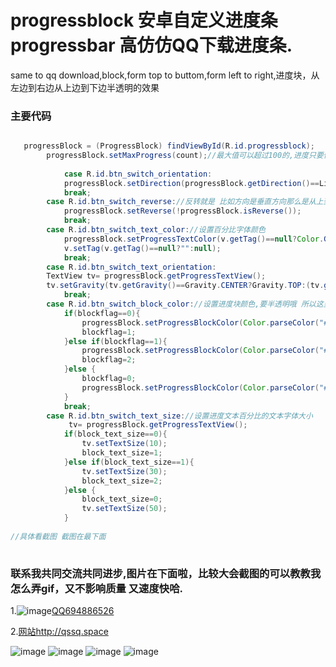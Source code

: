 # progressblock 安卓自定义进度条 progressbar 高仿仿QQ下载进度条.
same to qq download,block,form top to buttom,form left to right,进度块，从左边到右边从上边到下边半透明的效果


### 主要代码
```java  

   progressBlock = (ProgressBlock) findViewById(R.id.progressblock);
		progressBlock.setMaxProgress(count);//最大值可以超过100的,进度只要传递对了进行,会进行换算的
	
			case R.id.btn_switch_orientation:
			progressBlock.setDirection(progressBlock.getDirection()==LinearLayout.HORIZONTAL?LinearLayout.VERTICAL:LinearLayout.HORIZONTAL);
			break;
		case R.id.btn_switch_reverse://反转就是 比如方向是垂直方向那么是从上到下，反正开启则是从下到上,而是水平方向反转为真则是从右到左
			progressBlock.setReverse(!progressBlock.isReverse());
			break;
		case R.id.btn_switch_text_color://设置百分比字体颜色
			progressBlock.setProgressTextColor(v.getTag()==null?Color.GREEN:Color.RED);
			v.setTag(v.getTag()==null?"":null);
			break;
		case R.id.btn_switch_text_orientation:
		TextView tv= progressBlock.getProgressTextView();
		tv.setGravity(tv.getGravity()==Gravity.CENTER?Gravity.TOP:(tv.getGravity()==Gravity.TOP?Gravity.BOTTOM:Gravity.CENTER));
			break;
		case R.id.btn_switch_block_color://设置进度块颜色,要半透明哦 所以这里是rgba的填写
			if(blockflag==0){
				progressBlock.setProgressBlockColor(Color.parseColor("#50ff0000"));
				blockflag=1;
			}else if(blockflag==1){
				progressBlock.setProgressBlockColor(Color.parseColor("#5000ff00"));
				blockflag=2;
			}else {
				blockflag=0;
				progressBlock.setProgressBlockColor(Color.parseColor("#500000ff"));
			}
			break;
		case R.id.btn_switch_text_size://设置进度文本百分比的文本字体大小
			 tv= progressBlock.getProgressTextView();
			if(block_text_size==0){
				tv.setTextSize(10);
				block_text_size=1;
			}else if(block_text_size==1){
				tv.setTextSize(30);
				block_text_size=2;
			}else {
				block_text_size=0;
				tv.setTextSize(50);
			}
   
//具体看截图 截图在最下面
   
```
### 联系我共同交流共同进步,图片在下面啦，比较大会截图的可以教教我怎么弄gif，又不影响质量 又速度快哈.


1.![image](http://wpa.qq.com/pa?p=1:694886526:1)[QQ694886526](http://b.qq.com/webc.htm?new=0&sid=694886526&o=情随事迁&q=7)


2.[网站http://qssq.space](http://qssq.space)

 ![image](https://github.com/51bwn/progressblack/blob/master/assets/1.png)
  ![image](https://github.com/51bwn/progressblack/blob/master/assets/2.png)
   ![image](https://github.com/51bwn/progressblack/blob/master/assets/3.png)
 ![image](https://github.com/51bwn/progressblack/blob/master/assets/4.png)
